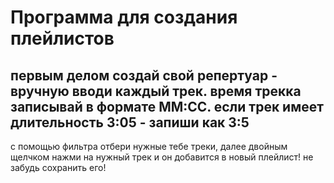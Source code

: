 # Программа для создания плейлистов
 ## первым делом создай свой репертуар - вручную вводи каждый трек. время трекка записывай в формате ММ:CC. если трек имеет длительность 3:05 - запиши как 3:5
с помощью фильтра отбери нужные тебе треки, далее двойным щелчком нажми на нужный трек и он добавится в новый плейлист! не забудь сохранить его!
